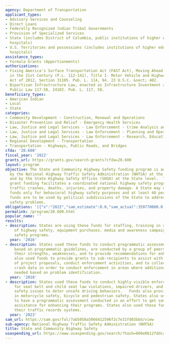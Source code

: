 ```yaml
---
agency: Department of Transportation
applicant_types:
- Advisory Services and Counseling
- Direct Loans
- Federally Recognized lndian Tribal Governments
- Provision of Specialized Services
- State (includes District of Columbia, public institutions of higher education and
  hospitals)
- U.S. Territories and possessions (includes institutions of higher education and
  hospitals)
assistance_types:
- Formula Grants (Apportionments)
authorizations:
- Fixing America's Surface Transportation Act (FAST Act), Moving Ahead for Progress
  in the 21st Century (P.L. 112-141), Title I- Motor Vehicle and Highway Safety Improvement
  Act of 2012, Section 31105. Pub. L. 114, 94. 23 U.S.C. &sect; 402.
- Bipartisan Infrastructure Law, enacted as Infrastructure Investment and Jobs Act,
  Public Law 117-58, 24102. Pub. L. 117, 58.
beneficiary_types:
- American Indian
- Local
- State
categories:
- Community Development - Construction, Renewal and Operations
- Disaster Prevention and Relief - Emergency Health Services
- Law, Justice and Legal Services - Law Enforcement - Crime Analysis and Data
- Law, Justice and Legal Services - Law Enforcement - Planning and Operations
- Law, Justice and Legal Services - Law Enforcement - Research, Education, Training
- Regional Development - Transportation
- Transportation - Highways, Public Roads, and Bridges
cfda: '20.600'
fiscal_year: '2022'
grants_url: https://grants.gov/search-grants?cfda=20.600
layout: program
objective: The State and Community Highway Safety funding program is administered
  by the National Highway Traffic Safety Administration (NHTSA) at the Federal level
  and by the State Highway Safety Offices (SHSO) at the State level.  The formula
  grant funding facilitates a coordinated national highway safety program to reduce
  traffic crashes, deaths, injuries, and property damage. A State may use these grant
  funds only for behavioral highway safety purposes and at least 40 percent of these
  funds are to be used by political subdivisions of the State to address local traffic
  safety problems.
obligations: '[{"x":"2022","sam_estimate":0.0,"sam_actual":359770000.0,"usa_spending_actual":398752626.28},{"x":"2023","sam_estimate":367270000.0,"sam_actual":0.0,"usa_spending_actual":406959499.21},{"x":"2024","sam_estimate":374770000.0,"sam_actual":0.0,"usa_spending_actual":131348205.44}]'
permalink: /program/20.600.html
popular_name: ''
results:
- description: States are using these funds for staffing, training in all aspects
    of highway safety, equipment purchases, media and awareness campaigns for traffic
    safety programs.
  year: '2016'
- description: States used these funds to conduct programmatic assessments.  Assessments,
    based on programmatic guidelines, are conducted by a group of peers to assess
    their strengths, weaknesses, and to provide recommendations for enhancements.  States
    also used funds to provide grants to sub-recipients to assist with the conduct
    of project proposals, conduct enforcement activities, and to collect and review
    crash data in order to conduct enforcement in areas where additional efforts are
    needed based on problem identification.
  year: '2018'
- description: States used these funds to conduct highly visible enforcement programs
    for seat belt and child seat law violations, impaired drivers, and other highway
    safety issues to deter unsafe driving behaviors.   Funds also provided for programs
    in motorcycle safety, bicycle and pedestrian safety. States also used these funds
    to have a programmatic assessment conducted in an effort to get some technical
    assistance for enhancing their programs. States also used these funds for enhancing
    their traffic records systems.
  year: '2023'
sam_url: https://sam.gov/fal/7ab5058a5066412596f2c7e31fd03bbd/view
sub-agency: National Highway Traffic Safety Administration (NHTSA)
title: State and Community Highway Safety
usaspending_url: https://www.usaspending.gov/search/?hash=860e0612fddcad6fe73c5fcafe4f28d2
---
```


